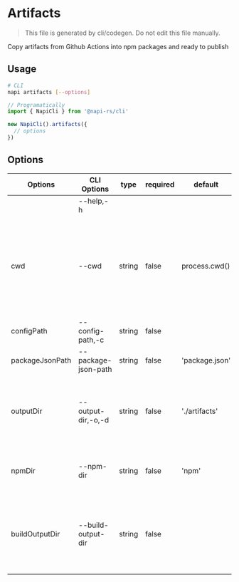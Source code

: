 # Artifacts

> This file is generated by cli/codegen. Do not edit this file manually.

Copy artifacts from Github Actions into npm packages and ready to publish

## Usage

```sh
# CLI
napi artifacts [--options]
```

```typescript
// Programatically
import { NapiCli } from '@napi-rs/cli'

new NapiCli().artifacts({
  // options
})
```

## Options

| Options         | CLI Options         | type   | required | default        | description                                                                                                        |
| --------------- | ------------------- | ------ | -------- | -------------- | ------------------------------------------------------------------------------------------------------------------ |
|                 | --help,-h           |        |          |                | get help                                                                                                           |
| cwd             | --cwd               | string | false    | process.cwd()  | The working directory of where napi command will be executed in, all other paths options are relative to this path |
| configPath      | --config-path,-c    | string | false    |                | Path to `napi` config json file                                                                                    |
| packageJsonPath | --package-json-path | string | false    | 'package.json' | Path to `package.json`                                                                                             |
| outputDir       | --output-dir,-o,-d  | string | false    | './artifacts'  | Path to the folder where all built `.node` files put, same as `--output-dir` of build command                      |
| npmDir          | --npm-dir           | string | false    | 'npm'          | Path to the folder where the npm packages put                                                                      |
| buildOutputDir  | --build-output-dir  | string | false    |                | Path to the build output dir, only needed when targets contains `wasm32-wasi-*`                                    |
